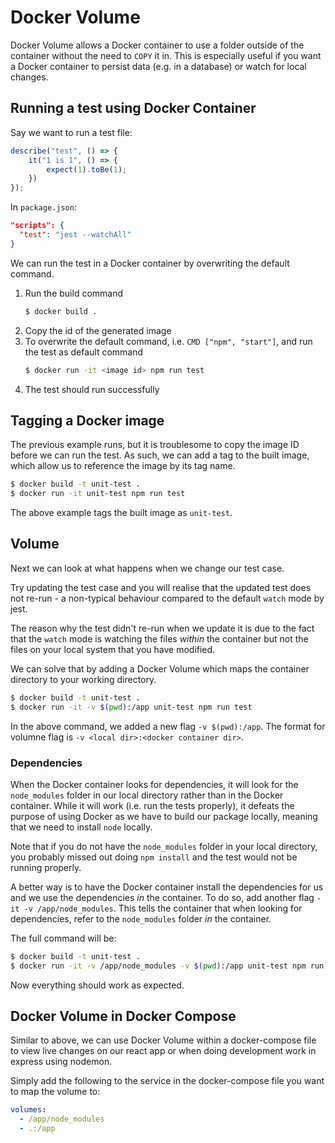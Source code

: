 # Docker Volume

Docker Volume allows a Docker container to use a folder outside of the container without the need to `COPY` it in.
This is especially useful if you want a Docker container to persist data (e.g. in a database) or watch for local changes.

## Running a test using Docker Container

Say we want to run a test file:
```javascript
describe("test", () => {
    it("1 is 1", () => {
        expect(1).toBe(1);
    })
});
```

In `package.json`:
```json
"scripts": {
  "test": "jest --watchAll"
}
```

We can run the test in a Docker container by overwriting the default command.

1. Run the build command
   ```sh
   $ docker build .
   ```
2. Copy the id of the generated image
3. To overwrite the default command, i.e. `CMD ["npm", "start"]`, and run the test as default command
   ```sh
   $ docker run -it <image id> npm run test
   ```
4. The test should run successfully

## Tagging a Docker image

The previous example runs, but it is troublesome to copy the image ID before we can run the test. As such,
we can add a tag to the built image, which allow us to reference the image by its tag name.

```sh
$ docker build -t unit-test .
$ docker run -it unit-test npm run test
```

The above example tags the built image as `unit-test`.

## Volume

Next we can look at what happens when we change our test case.

Try updating the test case and you will realise that the updated test does not re-run - a non-typical behaviour compared
to the default `watch` mode by jest.

The reason why the test didn't re-run when we update it is due to the fact that the `watch` mode is watching the files
_within_ the container but not the files on your local system that you have modified.

We can solve that by adding a Docker Volume which maps the container directory to your working directory.

```sh
$ docker build -t unit-test .
$ docker run -it -v $(pwd):/app unit-test npm run test
```

In the above command, we added a new flag `-v $(pwd):/app`.
The format for volumne flag is `-v <local dir>:<docker container dir>`.

### Dependencies

When the Docker container looks for dependencies, it will look for the `node_modules` folder in our local directory
rather than in the Docker container. While it will work (i.e. run the tests properly), it defeats the purpose of using
Docker as we have to build our package locally, meaning that we need to install `node` locally.

Note that if you do not have the `node_modules` folder in your local directory, you probably missed out doing
`npm install` and the test would not be running properly.

A better way is to have the Docker container install the dependencies for us and we use the dependencies _in_
the container. To do so, add another flag `-it -v /app/node_modules`. This tells the container that when looking for
dependencies, refer to the `node_modules` folder _in_ the container.

The full command will be:
```sh
$ docker build -t unit-test .
$ docker run -it -v /app/node_modules -v $(pwd):/app unit-test npm run test
```

Now everything should work as expected.

## Docker Volume in Docker Compose

Similar to above, we can use Docker Volume within a docker-compose file to view live changes on our react app
or when doing development work in express using nodemon.

Simply add the following to the service in the docker-compose file you want to map the volume to:

```yml
volumes:
  - /app/node_modules
  - .:/app
```

